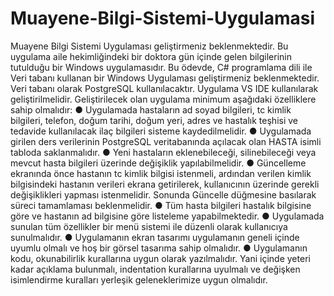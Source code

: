 # Muayene-Bilgi-Sistemi-Uygulamasi


Muayene Bilgi Sistemi Uygulaması geliştirmeniz beklenmektedir. Bu uygulama aile
hekimliğindeki bir doktora gün içinde gelen bilgilerinin tutulduğu bir Windows uygulamasıdır.
Bu ödevde, C# programlama dili ile Veri tabanı kullanan bir Windows Uygulaması geliştirmeniz
beklenmektedir. Veri tabanı olarak PostgreSQL kullanılacaktır. Uygulama VS IDE kullanılarak
geliştirilmelidir.
Geliştirilecek olan uygulama minimum aşağıdaki özelliklere sahip olmalıdır:
● Uygulamada hastaların ad soyad bilgileri, tc kimlik bilgileri, telefon, doğum tarihi, doğum
yeri, adres ve hastalık teşhisi ve tedavide kullanılacak ilaç bilgileri sisteme kaydedilmelidir.
● Uygulamada girilen ders verilerinin PostgreSQL veritabanında açılacak olan HASTA isimli
tabloda saklanmalıdır.
● Yeni hastaların eklenebileceği, silinebileceği veya mevcut hasta bilgileri üzerinde değişiklik
yapılabilmelidir.
● Güncelleme ekranında önce hastanın tc kimlik bilgisi istenmeli, ardından verilen kimlik
bilgisindeki hastanın verileri ekrana getirilerek, kullanıcının üzerinde gerekli değişiklikleri
yapması istenmelidir. Sonunda Güncelle düğmesine basılarak süreci tamamlaması
beklenmelidir.
● Tüm hasta bilgileri hastalık bilgisine göre ve hastanın ad bilgisine göre listeleme
yapabilmektedir.
● Uygulamada sunulan tüm özellikler bir menü sistemi ile düzenli olarak kullanıcıya
sunulmalıdır.
● Uygulamanın ekran tasarımı uygulamanın geneli içinde uyumlu olmalı ve hoş bir görsel
tasarıma sahip olmalıdır.
● Uygulamanın kodu, okunabilirlik kurallarına uygun olarak yazılmalıdır. Yani içinde yeteri
kadar açıklama bulunmalı, indentation kurallarına uyulmalı ve değişken isimlendirme
kuralları yerleşik geleneklerimize uygun olmalıdır. 
